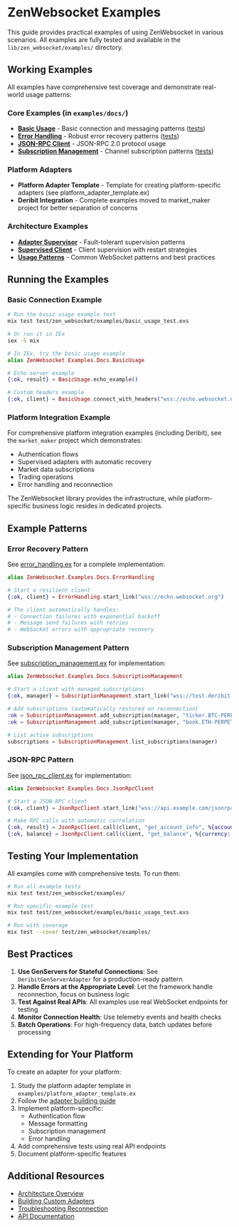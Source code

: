 # ZenWebsocket Examples

This guide provides practical examples of using ZenWebsocket in various scenarios. All examples are fully tested and available in the `lib/zen_websocket/examples/` directory.

## Working Examples

All examples have comprehensive test coverage and demonstrate real-world usage patterns:

### Core Examples (in `examples/docs/`)
- **[Basic Usage](../lib/zen_websocket/examples/docs/basic_usage.ex)** - Basic connection and messaging patterns ([tests](../test/zen_websocket/examples/basic_usage_test.exs))
- **[Error Handling](../lib/zen_websocket/examples/docs/error_handling.ex)** - Robust error recovery patterns ([tests](../test/zen_websocket/examples/error_handling_test.exs))
- **[JSON-RPC Client](../lib/zen_websocket/examples/docs/json_rpc_client.ex)** - JSON-RPC 2.0 protocol usage
- **[Subscription Management](../lib/zen_websocket/examples/docs/subscription_management.ex)** - Channel subscription patterns ([tests](../test/zen_websocket/examples/subscription_management_test.exs))

### Platform Adapters
- **Platform Adapter Template** - Template for creating platform-specific adapters (see platform_adapter_template.ex)
- **Deribit Integration** - Complete examples moved to market_maker project for better separation of concerns

### Architecture Examples
- **[Adapter Supervisor](../lib/zen_websocket/examples/adapter_supervisor.ex)** - Fault-tolerant supervision patterns
- **[Supervised Client](../lib/zen_websocket/examples/supervised_client.ex)** - Client supervision with restart strategies
- **[Usage Patterns](../lib/zen_websocket/examples/usage_patterns.ex)** - Common WebSocket patterns and best practices

## Running the Examples

### Basic Connection Example

```bash
# Run the basic usage example test
mix test test/zen_websocket/examples/basic_usage_test.exs

# Or run it in IEx
iex -S mix
```

```elixir
# In IEx, try the basic usage example
alias ZenWebsocket.Examples.Docs.BasicUsage

# Echo server example
{:ok, result} = BasicUsage.echo_example()

# Custom headers example
{:ok, client} = BasicUsage.connect_with_headers("wss://echo.websocket.org", "Bearer token123")
```

### Platform Integration Example

For comprehensive platform integration examples (including Deribit), see the `market_maker` project which demonstrates:
- Authentication flows
- Supervised adapters with automatic recovery
- Market data subscriptions
- Trading operations
- Error handling and reconnection

The ZenWebsocket library provides the infrastructure, while platform-specific business logic resides in dedicated projects.

## Example Patterns

### Error Recovery Pattern

See [error_handling.ex](../lib/zen_websocket/examples/docs/error_handling.ex) for a complete implementation:

```elixir
alias ZenWebsocket.Examples.Docs.ErrorHandling

# Start a resilient client
{:ok, client} = ErrorHandling.start_link("wss://echo.websocket.org")

# The client automatically handles:
# - Connection failures with exponential backoff
# - Message send failures with retries
# - WebSocket errors with appropriate recovery
```

### Subscription Management Pattern

See [subscription_management.ex](../lib/zen_websocket/examples/docs/subscription_management.ex) for implementation:

```elixir
alias ZenWebsocket.Examples.Docs.SubscriptionManagement

# Start a client with managed subscriptions
{:ok, manager} = SubscriptionManagement.start_link("wss://test.deribit.com/ws/api/v2")

# Add subscriptions (automatically restored on reconnection)
:ok = SubscriptionManagement.add_subscription(manager, "ticker.BTC-PERPETUAL.raw")
:ok = SubscriptionManagement.add_subscription(manager, "book.ETH-PERPETUAL.100ms")

# List active subscriptions
subscriptions = SubscriptionManagement.list_subscriptions(manager)
```

### JSON-RPC Pattern

See [json_rpc_client.ex](../lib/zen_websocket/examples/docs/json_rpc_client.ex) for implementation:

```elixir
alias ZenWebsocket.Examples.Docs.JsonRpcClient

# Start a JSON-RPC client
{:ok, client} = JsonRpcClient.start_link("wss://api.example.com/jsonrpc")

# Make RPC calls with automatic correlation
{:ok, result} = JsonRpcClient.call(client, "get_account_info", %{account_id: "123"})
{:ok, balance} = JsonRpcClient.call(client, "get_balance", %{currency: "USD"})
```

## Testing Your Implementation

All examples come with comprehensive tests. To run them:

```bash
# Run all example tests
mix test test/zen_websocket/examples/

# Run specific example test
mix test test/zen_websocket/examples/basic_usage_test.exs

# Run with coverage
mix test --cover test/zen_websocket/examples/
```

## Best Practices

1. **Use GenServers for Stateful Connections**: See `DeribitGenServerAdapter` for a production-ready pattern
2. **Handle Errors at the Appropriate Level**: Let the framework handle reconnection, focus on business logic
3. **Test Against Real APIs**: All examples use real WebSocket endpoints for testing
4. **Monitor Connection Health**: Use telemetry events and health checks
5. **Batch Operations**: For high-frequency data, batch updates before processing

## Extending for Your Platform

To create an adapter for your platform:

1. Study the platform adapter template in `examples/platform_adapter_template.ex`
2. Follow the [adapter building guide](guides/building_adapters.md)
3. Implement platform-specific:
   - Authentication flow
   - Message formatting
   - Subscription management
   - Error handling
4. Add comprehensive tests using real API endpoints
5. Document platform-specific features

## Additional Resources

- [Architecture Overview](Architecture.md)
- [Building Custom Adapters](guides/building_adapters.md)
- [Troubleshooting Reconnection](guides/troubleshooting_reconnection.md)
- [API Documentation](https://hexdocs.pm/zen_websocket)